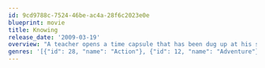```yaml
---
id: 9cd9788c-7524-46be-ac4a-28f6c2023e0e
blueprint: movie
title: Knowing
release_date: '2009-03-19'
overview: "A teacher opens a time capsule that has been dug up at his son's elementary school; in it are some chilling predictions -- some that have already occurred and others that are about to -- that lead him to believe his family plays a role in the events that are about to unfold."
genres: '[{"id": 28, "name": "Action"}, {"id": 12, "name": "Adventure"}, {"id": 18, "name": "Drama"}, {"id": 9648, "name": "Mystery"}, {"id": 878, "name": "Science Fiction"}, {"id": 53, "name": "Thriller"}]'
---
```

